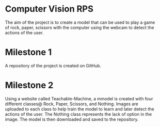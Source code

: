 # Computer Vision RPS

The aim of the project is to create a model that can be used to play a game of rock, paper, scissors with the computer using the webcam to detect the actions of the user.

# Milestone 1

A repository of the project is created on GitHub.

# Milestone 2

Using a website called Teachable-Machine, a mmodel is created with four different classes@ Rock, Paper, Scissors, and Nothing. Images are uploaded to each class to help train the model to learn and later detect the actions of the user. The Nothing class represents the lack of option in the image. The model is then downloaded and saved to the repository.
